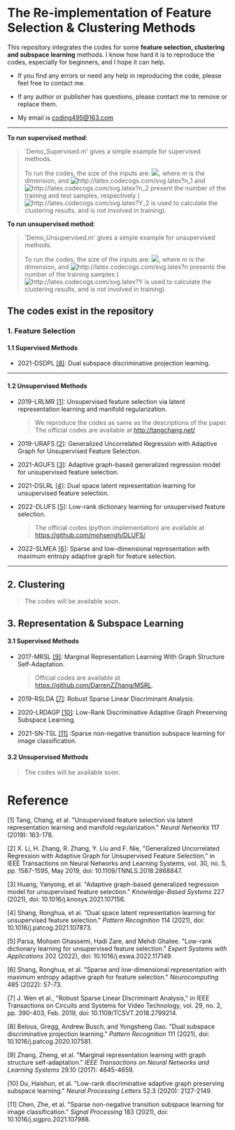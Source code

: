 

# The Re-implementation of Feature Selection & Clustering Methods

This repository integrates the codes for some **feature selection, clustering and subspace learning** methods. I know how hard it is to reproduce the codes, especially for beginners, and I hope it can help.

- If you find any errors or need any help in reproducing the code, please feel free to contact me. 

- If any author or publisher has questions, please contact me to remove or replace them.

- My email is coding495@163.com

---

**To run supervised method**:

> 'Demo_Supervised.m' gives a simple example for supervised methods. 
>
> To run the codes, the size of the inputs are: <img src="https://latex.codecogs.com/svg.image?X_1\in&space;\mathbb{R}^{m\times&space;n_1},&space;X_2\in&space;\mathbb{R}^{m\times&space;n_2},&space;Y_1\in&space;\mathbb{R}^{n_1\times&space;1},&space;Y_2\in&space;\mathbb{R}^{n_2\times&space;1}" />, where *m* is the dimension, and <img src="http://latex.codecogs.com/svg.latex?n_1" title="http://latex.codecogs.com/svg.latex?n_1" /> and <img src="http://latex.codecogs.com/svg.latex?n_2" title="http://latex.codecogs.com/svg.latex?n_2" /> present the number of the training and test samples, respectively (<img src="http://latex.codecogs.com/svg.latex?Y_2" title="http://latex.codecogs.com/svg.latex?Y_2" /> is used to calculate the clustering results, and is not involved in training).

**To run unsupervised method**:

> 'Demo_Unsupervised.m' gives a simple example for unsupervised methods. 
>
> To run the codes, the size of the inputs are: <img src="https://latex.codecogs.com/svg.image?X\in&space;\mathbb{R}^{m\times&space;n},&space;Y\in&space;\mathbb{R}^{n\times&space;1}" />, where *m* is the dimension, and <img src="http://latex.codecogs.com/svg.latex?n" title="http://latex.codecogs.com/svg.latex?n" /> presents the number of the training samples (<img src="http://latex.codecogs.com/svg.latex?Y" title="http://latex.codecogs.com/svg.latex?Y" /> is used to calculate the clustering results, and is not involved in training).

## The codes exist in the repository

### 1. Feature Selection

#### 1.1 Supervised Methods

- 2021-DSDPL [[8]](https://www.sciencedirect.com/science/article/pii/S0031320320303848): Dual subspace discriminative projection learning.

---

#### 1.2 Unsupervised Methods

- 2019-LRLMR [[1]](https://www.sciencedirect.com/science/article/pii/S0893608019301212): Unsupervised feature selection via latent representation learning and manifold regularization.

  > We reproduce the codes as same as the descriptions of the paper. The official codes are available at http://tangchang.net/

- 2019-URAFS [[2]](https://ieeexplore.ieee.org/abstract/document/8474999): Generalized Uncorrelated Regression with Adaptive Graph for Unsupervised Feature Selection.

- 2021-AGUFS [[3]](https://www.sciencedirect.com/science/article/pii/S0950705121004196): Adaptive graph-based generalized regression model for unsupervised feature selection.

- 2021-DSLRL [[4]](https://www.sciencedirect.com/science/article/pii/S0031320321000601): Dual space latent representation learning for unsupervised feature selection.

- 2022-DLUFS [[5]](https://www.sciencedirect.com/science/article/pii/S0957417422005437): Low-rank dictionary learning for unsupervised feature selection.

  > The official codes (python implementation) are available at https://github.com/mohsengh/DLUFS/

- 2022-SLMEA [[6]](https://www.sciencedirect.com/science/article/pii/S0925231222001916): Sparse and low-dimensional representation with maximum entropy adaptive graph for feature selection.

---

## 2. Clustering

>  The codes will be available soon.

## 3. Representation & Subspace Learning

#### 3.1 Supervised Methods

- 2017-MRSL [[9]](https://ieeexplore.ieee.org/abstract/document/8128909/): Marginal Representation Learning With Graph Structure Self-Adaptation.

  > Official codes are available at https://github.com/DarrenZZhang/MSRL.

- 2019-RSLDA [[7]](https://ieeexplore.ieee.org/abstract/document/8272002): Robust Sparse Linear Discriminant Analysis.

- 2020-LRDAGP [[10]](https://link.springer.com/article/10.1007/s11063-020-10340-6): Low-Rank Discriminative Adaptive Graph Preserving Subspace Learning.

- 2021-SN-TSL [[11]](https://www.sciencedirect.com/science/article/abs/pii/S016516842100027X) :Sparse non-negative transition subspace learning for image classification.

#### 3.2 Unsupervised Methods

> The codes will be available soon.

# Reference

[1] Tang, Chang, et al. "Unsupervised feature selection via latent representation learning and manifold regularization." *Neural Networks* 117 (2019): 163-178.

[2] X. Li, H. Zhang, R. Zhang, Y. Liu and F. Nie, "Generalized Uncorrelated Regression with Adaptive Graph for Unsupervised Feature Selection," in IEEE Transactions on Neural Networks and Learning Systems, vol. 30, no. 5, pp. 1587-1595, May 2019, doi: 10.1109/TNNLS.2018.2868847.

[3] Huang, Yanyong, et al. "Adaptive graph-based generalized regression model for unsupervised feature selection." *Knowledge-Based Systems* 227 (2021), doi: 10.1016/j.knosys.2021.107156.

[4] Shang, Ronghua, et al. "Dual space latent representation learning for unsupervised feature selection." *Pattern Recognition* 114 (2021), doi: 10.1016/j.patcog.2021.107873.

[5] Parsa, Mohsen Ghassemi, Hadi Zare, and Mehdi Ghatee. "Low-rank dictionary learning for unsupervised feature selection." *Expert Systems with Applications* 202 (2022), doi: 10.1016/j.eswa.2022.117149.

[6] Shang, Ronghua, et al. "Sparse and low-dimensional representation with maximum entropy adaptive graph for feature selection." *Neurocomputing* 485 (2022): 57-73.

[7] J. Wen et al., "Robust Sparse Linear Discriminant Analysis," in IEEE Transactions on Circuits and Systems for Video Technology, vol. 29, no. 2, pp. 390-403, Feb. 2019, doi: 10.1109/TCSVT.2018.2799214.

[8] Belous, Gregg, Andrew Busch, and Yongsheng Gao. "Dual subspace discriminative projection learning." *Pattern Recognition* 111 (2021), doi: 10.1016/j.patcog.2020.107581.

[9] Zhang, Zheng, et al. "Marginal representation learning with graph structure self-adaptation." *IEEE Transactions on Neural Networks and Learning Systems* 29.10 (2017): 4645-4659.

[10] Du, Haishun, et al. "Low-rank discriminative adaptive graph preserving subspace learning." *Neural Processing Letters* 52.3 (2020): 2127-2149.

[11] Chen, Zhe, et al. "Sparse non-negative transition subspace learning for image classification." *Signal Processing* 183 (2021), doi: 10.1016/j.sigpro.2021.107988.